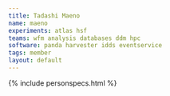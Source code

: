 ```yaml
---
title: Tadashi Maeno
name: maeno
experiments: atlas hsf
teams: wfm analysis databases ddm hpc
software: panda harvester idds eventservice 
tags: member
layout: default
---
```


{% include personspecs.html %}
